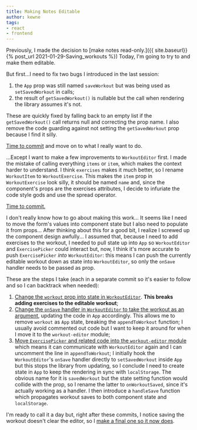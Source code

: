```yaml
---
title: Making Notes Editable
author: kewne
tags:
- react
- frontend
---
```

Previously, I made the decision to
[make notes read-only.]({{ site.baseurl}}{% post_url 2021-01-29-Saving_workouts %})
Today, I'm going to try to and make them editable.

But first...I need to fix two bugs I introduced in the last session:
1. the `App` prop was still named `saveWorkout` but was being used
as `setSavedWorkout` in calls;
2. the result of `getSavedWorkout()` is nullable but the call when
rendering the library assumes it's not.

These are quickly fixed by falling back to an empty list if the
`getSavedWorkout()` call returns null and correcting the prop name.
I also remove the code guarding against not setting the `getSavedWorkout`
prop because I find it silly.

[Time to commit](https://github.com/kewne/wod-builder/commit/c37643c68f86918dac84f78d74a863f029ef5d34)
and move on to what I really want to do.

...Except I want to make a few improvements to `WorkoutEditor` first.
I made the mistake of calling everything `items` or `item`, which makes
the context harder to understand.
I think `exercises` makes it much better, so I rename
`WorkoutItem` to `WorkoutExercise`.
This makes the `item` prop in `WorkoutExercise` look silly,
it should be named `name` and, since the component's props are
the exercises attributes, I decide to infuriate the code style
gods and use the spread operator.

[Time to commit.](https://github.com/kewne/wod-builder/commit/8a0a5376e32ece746a0f99ebd3936e576a101c39)

I don't really know how to go about making this work...
It seems like I need to move the form's values into component state
but I also need to populate it from props...
After thinking about this for a good bit, I realize I screwed up the 
component design awfully...
I assumed that, because I need to add exercises to the workout,
I needed to pull state up into `App` so `WorkoutEditor` and `ExercisePicker` 
could interact but, now, I think it's more accurate to push `ExercisePicker`
*into* `WorkoutEditor`: this means I can push the currently editable
workout down as state into `WorkoutEditor`, so only the `onSave` handler
needs to be passed as prop.

These are the steps I take (each in a separate commit so it's easier
to follow and so I can backtrack when needed):
1. [Change the `workout` prop into state in `WorkoutEditor`](https://github.com/kewne/wod-builder/commit/3bd6f3cddf14c01d470ceee1592f9dd383857c1f).
**This breaks adding exercises to the editable workout**;
2. [Change the `onSave` handler in `WorkoutEditor` to take the workout as an argument](https://github.com/kewne/wod-builder/commit/a316e6b96db3c1c28360113e8c15ca5a589295c8), updating the code in `App`
accordingly.
This allows me to remove `workout` as `App` state, breaking the
`appendToWorkout` function;
I usually avoid commented out code but I want to keep it around
for when I move it to the `workout-editor` module;
3. [Move `ExercisePicker` and related code into the `workout-editor` module](https://github.com/kewne/wod-builder/commit/e271c68c2666b21f30e043cd4c80f2179fb01b99)
which means it can communicate with `WorkoutEditor` again
and I can uncomment the line in `appendToWorkout`;
I initially hook the `WorkoutEditor`'s `onSave` handler directly
to `setSavedWorkout` inside `App` but this stops the library
from updating, so I conclude I need to create state in `App`
to keep the rendering in sync with `localStorage`.
The obvious name for it is `savedWorkout` but the state
setting function would collide with the prop, so I rename the
latter to `onWorkoutSaved`, since it's actually working as a handler.
I then introduce a `handleSave` function which propagates workout
saves to both component state and `localStorage`.

I'm ready to call it a day but, right after these commits,
I notice saving the workout doesn't clear the editor,
so I [make a final one so it now does](https://github.com/kewne/wod-builder/commit/6940e3523d9a3aa7ec2c5cd33174d3de473f91b5).